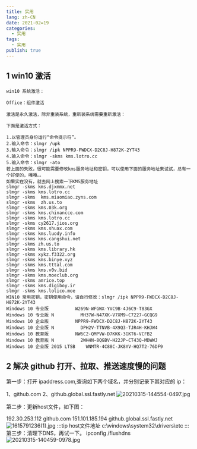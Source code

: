 ```yaml
---
title: 实用
lang: zh-CN
date: 2021-02=19
categories:
  - 实用
tags:
  - 实用
publish: true
---
```


## 1 win10 激活

```
win10 系统激活：

Office：组件激活

激活是永久激活，除非重装系统，重新装系统需要重新激活：

下面是激活方式：

1.以管理员身份运行“命令提示符”。
2.输入命令：slmgr /upk
3.输入命令：slmgr /ipk NPPR9-FWDCX-D2C8J-H872K-2YT43
4.输入命令：slmgr -skms kms.lotro.cc
5.输入命令：slmgr -ato
若上面的失败，很可能需要修改kms服务地址和密钥，可以使用下面的服务地址来试试，总有一个好使的，嘎嘎。。
如果实在没有，就去网上搜索一下KMS服务地址
slmgr -skms kms.djxmmx.net
slmgr -skms kms.lotro.cc
slmgr -skms  kms.miaomiao.zyns.com
slmgr -skms  zh.us.to
slmgr -skms kms.03k.org
slmgr -skms kms.chinancce.com
slmgr -skms kms.lotro.cc
slmgr -skms cy2617.jios.org
slmgr -skms kms.shuax.com
slmgr -skms kms.luody.info
slmgr -skms kms.cangshui.net
slmgr -skms zh.us.to
slmgr -skms kms.library.hk
slmgr -skms xykz.f3322.org
slmgr -skms kms.binye.xyz
slmgr -skms kms.tttal.com
slmgr -skms kms.v0v.bid
slmgr -skms kms.moeclub.org
slmgr -skms amrice.top
slmgr -skms kms.digiboy.ir
slmgr -skms kms.lolico.moe
WIN10 常用密钥，密钥使用命令，请自行修改：slmgr /ipk NPPR9-FWDCX-D2C8J-H872K-2YT43
Windows 10 专业版          W269N-WFGWX-YVC9B-4J6C9-T83GX
Windows 10 专业版 N          MH37W-N47XK-V7XM9-C7227-GCQG9
Windows 10 企业版          NPPR9-FWDCX-D2C8J-H872K-2YT43
Windows 10 企业版 N          DPH2V-TTNVB-4X9Q3-TJR4H-KHJW4
Windows 10 教育版          NW6C2-QMPVW-D7KKK-3GKT6-VCFB2
Windows 10 教育版 N          2WH4N-8QGBV-H22JP-CT43Q-MDWWJ
Windows 10 企业版 2015 LTSB    WNMTR-4C88C-JK8YV-HQ7T2-76DF9
```

## 2 解决 github 打开、拉取、推送速度慢的问题

第一步：打开 ipaddress.com,查询如下两个域名，并分别记录下其对应的 ip：

1、github.com
2、github.global.ssl.fastly.net
![20210315-144554-0497.jpg](https://gitee.com/zhaoyu8/tuchuang/raw/master/img/20210315-144554-0497.jpg)

第二步：更新host文件，如下图：

192.30.253.112 github.com
151.101.185.194 github.global.ssl.fastly.net
![1615791236(1).jpg](https://gitee.com/zhaoyu8/tuchuang/raw/master/img/1615791236(1).jpg)
:::tip
host文件地址
c:\windows\system32\drivers\etc
:::
第三步：清理下DNS，再试一下。
ipconfig /flushdns
![20210315-140459-0978.jpg](https://gitee.com/zhaoyu8/tuchuang/raw/master/img/20210315-140459-0978.jpg)